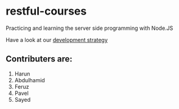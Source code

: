 # restful-courses
Practicing and learning the server side programming with Node.JS

Have a look at our [development strategy](./project-planning/development-strategy.md)

## Contributers are:

1. Harun
1. Abdulhamid
1. Feruz
1. Pavel
1. Sayed


